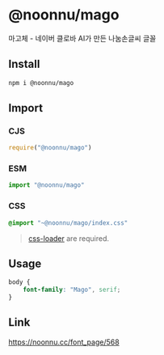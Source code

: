 # @noonnu/mago
마고체 - 네이버 클로바 AI가 만든 나눔손글씨 글꼴

## Install
```sh
npm i @noonnu/mago
```
## Import
### CJS
```js
require("@noonnu/mago")
```
### ESM
```js
import "@noonnu/mago"
```
### CSS 
```css
@import "~@noonnu/mago/index.css"
```
> [css-loader](https://github.com/webpack-contrib/css-loader) are required.

## Usage
```css
body {
    font-family: "Mago", serif;
}
```

## Link
https://noonnu.cc/font_page/568